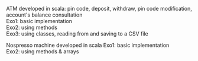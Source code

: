 ATM developed in scala: pin code, deposit, withdraw, pin code modification, account's balance consultation  
Exo1: basic implementation  
Exo2: using methods  
Exo3: using classes, reading from and saving to a CSV file  

Nospresso machine developed in scala
Exo1: basic implementation  
Exo2: using methods & arrays 